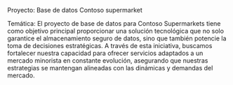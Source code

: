 Proyecto: Base de datos Contoso supermarket

Temática:
El proyecto de base de datos para Contoso Supermarkets tiene como objetivo principal 
proporcionar una solución tecnológica que no solo garantice el almacenamiento 
seguro de datos, sino que también potencie la toma de decisiones estratégicas. A 
través de esta iniciativa, buscamos fortalecer nuestra capacidad para ofrecer servicios 
adaptados a un mercado minorista en constante evolución, asegurando que nuestras 
estrategias se mantengan alineadas con las dinámicas y demandas del mercado.
